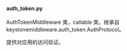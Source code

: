 #### auth_token.py

AuthTokenMiddleware 类，callable 类，继承自 keystonemiddleware.auth_token.AuthProtocol。

提供对应用的访问验证。
